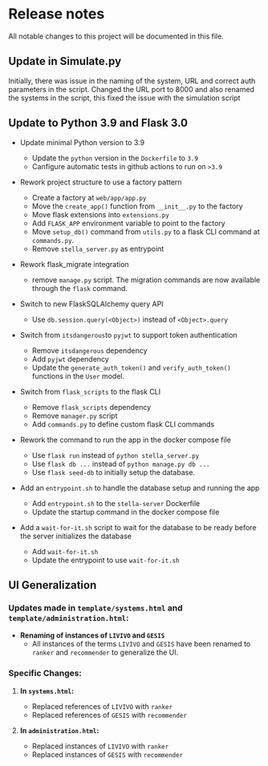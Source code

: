 # Release notes
All notable changes to this project will be documented in this file.

## Update in Simulate.py 
Initially, there was issue in the naming of the system, URL and correct auth parameters in the script. Changed the URL port to 8000 and also renamed the systems in the script, this fixed the issue with the simulation script

## Update to Python 3.9 and Flask 3.0
- Update minimal Python version to 3.9
    - Update the `python` version in the `Dockerfile` to `3.9`
    - Canfigure automatic tests in github actions to run on `>3.9`

- Rework project structure to use a factory pattern
    - Create a factory at `web/app/app.py`
    - Move the `create_app()` function from `__init__.py` to the factory
    - Move flask extensions into `extensions.py`
    - Add `FLASK_APP` environment variable to point to the factory
    - Move `setup_db()` command from `utils.py` to a flask CLI command at `commands.py`.
    - Remove `stella_server.py` as entrypoint

- Rework flask_migrate integration
    - remove `manage.py` script. The migration commands are now available through the `flask` command.

- Switch to new FlaskSQLAlchemy query API
    - Use `db.session.query(<Object>)` instead of `<Object>.query`

- Switch from `itsdangerous`to `pyjwt` to support token authentication
    - Remove `itsdangerous` dependency
    - Add `pyjwt` dependency
    - Update the `generate_auth_token()` and `verify_auth_token()` functions in the `User` model.

- Switch from `flask_scripts` to the flask CLI
    - Remove `flask_scripts` dependency
    - Remove `manager.py` script
    - Add `commands.py` to define custom flask CLI commands

- Rework the command to run the app in the docker compose file
    - Use `flask run` instead of `python stella_server.py`
    - Use `flask db ...` instead of `python manage.py db ...`
    - Use `flask seed-db` to initially setup the database.

- Add an `entrypoint.sh` to handle the database setup and running the app
    - Add `entrypoint.sh` to the `stella-server` Dockerfile
    - Update the startup command in the docker compose file

- Add a `wait-for-it.sh` script to wait for the database to be ready before the server initializes the database
    - Add `wait-for-it.sh`
    - Update the entrypoint to use `wait-for-it.sh`


## UI Generalization

### Updates made in `template/systems.html` and `template/administration.html`:

- **Renaming of instances of `LIVIVO` and `GESIS`**
    - All instances of the terms `LIVIVO` and `GESIS` have been renamed to `ranker` and `recommender` to generalize the UI.

### Specific Changes:

1. **In `systems.html`:**
    - Replaced references of `LIVIVO` with `ranker`
    - Replaced references of `GESIS` with `recommender`

2. **In `administration.html`:**
    - Replaced instances of `LIVIVO` with `ranker`
    - Replaced instances of `GESIS` with `recommender`



